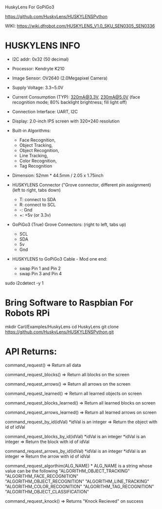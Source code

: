 HuskyLens For GoPiGo3

https://github.com/HuskyLens/HUSKYLENSPython

WIKI: https://wiki.dfrobot.com/HUSKYLENS_V1.0_SKU_SEN0305_SEN0336  

# HUSKYLENS INFO
- I2C addr: 0x32  (50 decimal)
- Processor: Kendryte K210
- Image Sensor: OV2640 (2.0Megapixel Camera)
- Supply Voltage: 3.3~5.0V
- Current Consumption (TYP): 320mA@3.3V, 230mA@5.0V 
  (face recognition mode; 80% backlight brightness; fill light off)
- Connection Interface: UART, I2C
- Display: 2.0-inch IPS screen with 320*240 resolution
- Built-in Algorithms: 
  - Face Recognition, 
  - Object Tracking, 
  - Object Recognition, 
  - Line Tracking, 
  - Color Recognition, 
  - Tag Recognition 
- Dimension: 52mm * 44.5mm / 2.05 x 1.75inch
- HUSKYLENS Connector ("Grove connector, different pin assignment) 
  (left to right, tabs down) 
  - T: connect to SDA
  - R: connect to SCL
  - -: Gnd
  - +: +5v  (or 3.3v)

- GoPiGo3 (True) Grove Connectors: (right to left, tabs up)
  - SCL
  - SDA
  - 5v
  - Gnd

- HUSKYLENS to GoPiGo3 Cable - Mod one end:
  - swap Pin 1 and Pin 2
  - swap Pin 3 and Pin 4


sudo i2cdetect -y 1

# Bring Software to Raspbian For Robots RPi
mkdir Carl/Examples/HuskyLens
cd HuskyLens
git clone https://github.com/HuskyLens/HUSKYLENSPython.git


# API Returns:

command_request()
     => Return all data 
     
command_request_blocks()
     => Return all blocks on the screen

command_request_arrows()
     => Return all arrows on the screen

command_request_learned()
     => Return all learned objects on screen

command_request_blocks_learned()
     => Return all learned blocks on screen

command_request_arrows_learned() 
     => Return all learned arrows on screen 

command_request_by_id(idVal)
     *idVal is an integer
     => Return the object with id of idVal

command_request_blocks_by_id(idVal) *idVal is an integer
     *idVal is an integer
     => Return the block with id of idVal

command_request_arrows_by_id(idVal) *idVal is an integer
     *idVal is an integer
     => Return the arrow with id of idVal

command_request_algorthim(ALG_NAME)
    * ALG_NAME is a string whose value can be the following
        "ALGORITHM_OBJECT_TRACKING"
        "ALGORITHM_FACE_RECOGNITION"
        "ALGORITHM_OBJECT_RECOGNITION"
        "ALGORITHM_LINE_TRACKING"
        "ALGORITHM_COLOR_RECOGNITION"
        "ALGORITHM_TAG_RECOGNITION"
        "ALGORITHM_OBJECT_CLASSIFICATION"

command_request_knock()
    => Returns "Knock Recieved" on success


